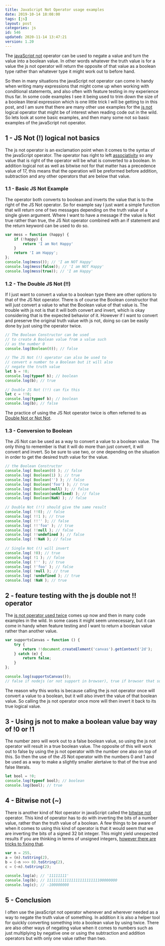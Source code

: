 ```yaml
---
title: JavaScript Not Operator usage examples
date: 2019-10-14 18:08:00
tags: [js]
layout: post
categories: js
id: 546
updated: 2020-11-14 13:47:21
version: 1.20
---
```


The [javaScript not](https://developer.mozilla.org/en-US/docs/Web/JavaScript/Reference/Operators/Logical_NOT) operator can be used to negate a value and turn the value into a boolean value. In other words whatever the truth value is for a value the js not operator will return the opposite of that value as a boolean type rather than whatever type it might work out to before hand.

So then in many situations the javaScript not operator can come in handy when writing many expressions that might come up when working with conditional statements, and also often with feature testing in my experience thus far. In some code examples I see it being used to trim down the size of a boolean literal expression which is one little trick I will be getting to in this post, and I am sure that there are many other use examples for the [js not](https://developer.mozilla.org/en-US/docs/Web/JavaScript/Reference/Operators/Logical_Operators) logical operator that might be of interest when reading code out in the wild. So lets look at some basic examples, and then many some not so basic examples of the javaScript not operator.

<!-- more -->

## 1 - JS Not (!) logical not basics

The js not operator is an exclamation point when it comes to the syntax of the javaScript operator. The operator has right to left [associativity](/2019/02/02/js-operator-precedence/) so any value that is right of the operator will be what is converted to a boolean. In addition logical not as well as bitwise not for that matter has a precedence value of 17, this means that the operation will be preformed before addition, subtraction and any other operators that are below that value. 
### 1.1 - Basic JS Not Example

The operator both converts to boolean and inverts the value that is to the right of the JS Not operator. So for example say I just want a simple function that will return one of two messages depending on the truth value of a single given argument. Where I want to have a message if the value is Not true rather than true, the JS Not operator combined with an if statement and the return keyword can be used to do so.

```js
var mess = function (happy) {
    if (!happy) {
        return 'I am Not Happy'
    }
    return 'I am Happy';
};
console.log(mess()); // 'I am NOT Happy'
console.log(mess(false)); // 'I am NOT Happy'
console.log(mess(true)); // 'I am Happy'
```

### 1.2 - The Double JS Not (!!)

If I just want to convert a value to a boolean type there are other options to that of the JS Not operator. There is of course the Boolean constructor that will just convert a value to what the Boolean value of that value is. The trouble with js not is that it will both convert and invert, which is okay considering that is the expected behavior of it. However if I want to convert and preserve the original truth value with js not, doing so can be easily done by just using the operator twice.

```js
// The Boolean Constructor can be used
// to create A Boolean value from a value such
// as the number 0
console.log(Boolean(0)); // false
 
// The JS Not (!) operator can also be used to
// convert a number to a Boolean but it will also
// negate the truth value
let b = !0;
console.log(typeof b); // boolean
console.log(b); // true
 
// Double JS Not (!!) can fix this
let c = !!0;
console.log(typeof b); // boolean
console.log(b); // false
```

The practice of using the JS Not operator twice is often referred to as [Double Not or Not Not](https://love2dev.com/blog/javascript-not-operator/).

### 1.3 - Conversion to Boolean

The JS Not can be used as a way to convert a value to a boolean value. The only thing to remember is that it will do more than just convert, it will convert and invert. So be sure to use two, or one depending on the situation in order to get the desired truth value for the value.

```js
// the Boolean Constructor
console.log( Boolean(0) ); // false
console.log( Boolean(1) ); // true
console.log( Boolean('') ); // false
console.log( Boolean('foo') ); // true
console.log( Boolean(null) ); // false
console.log( Boolean(undefined) ); // false
console.log( Boolean(NaN) ); // false
 
// Double Not (!!) should give the same result
console.log( !!0); // false
console.log( !!1 ); // true
console.log( !!'' ); // false
console.log( !!'foo' ); // true
console.log( !!null ); // false
console.log( !!undefined ); // false
console.log( !!NaN ); // false
 
// Single Not (!) will invert
console.log( !0); // true
console.log( !1 ); // false
console.log( !'' ); // true
console.log( !'foo' ); // false
console.log( !null ); // true
console.log( !undefined ); // true
console.log( !NaN ); // true
```

## 2 - feature testing with the js double not !! operator

The [js not operator used twice](https://love2dev.com/blog/javascript-not-operator/) comes up now and then in many code examples in the wild. In some cases it might seem unnecessary, but it can come in handy when feature testing and I want to return a boolean value rather than another value.

```js
var supportsCanvas = function () {
    try {
        return !!document.createElement('canvas').getContext('2d');
    } catch (e) {
        return false;
    }
};
 
console.log(supportsCanvas()); 
// false if nodejs (or not support in browser), true if browser that supports 2d canvas
```

The reason why this works is because calling the js not operator once will convert a value to a boolean, but it will also invert the value of that boolean value. So calling the js not operator once more will then invert it back to its true logical value.

## 3 - Using js not to make a boolean value bay way of !0 or !1

The number zero will work out to a false boolean value, so using the js not operator will result in a true boolean value. The opposite of this will work out to false by using the js not operator with the number one also on top of this. So then the use of the JS Not operator with the numbers 0 and 1 and be used as a way to make a slightly smaller alertaive to that of the true and false literals. 

```js
let bool = !0;
console.log(typeof bool); // boolean
console.log(bool); // true
```

## 4 - Bitwise not (~)

There is another kind of Not operator in javaScript called the [bitwise not](https://developer.mozilla.org/en-US/docs/Web/JavaScript/Reference/Operators/Bitwise_NOT) operator. This kind of operator has to do with inverting the bits of a number value, rather than the truth value of a boolean. A few things to be aware of when it comes to using this kind of operator is that it would seem that we are inverting the bits of a signed 32 bit integer. This might yield unexpected results if you are thinking in terms of unsigned integers, [however there are tricks to fixing that](https://stackoverflow.com/a/10802265/2057445).

```js
var n = 255,
a = (n).toString(2),
b = (~n >>> 0).toString(2),
c = (~n).toString(2);
 
console.log(a); // '11111111'
console.log(b); // 11111111111111111111111100000000
console.log(c); // -100000000
```

## 5 - Conclusion

I often use the javaScript not operator whenever and wherever needed as a way to negate the truth value of something. In addition it is also a helper tool for quickly converting something into a boolean value by using twice. There are also other ways of negating value when it comes to numbers such as just multiplying by negative one or using the subtraction and addition operators but with only one value rather than two.